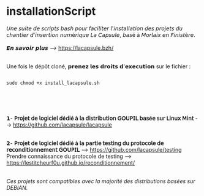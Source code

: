 # installationScript
𝘜𝘯𝘦 𝘴𝘶𝘪𝘵𝘦 𝘥𝘦 𝘴𝘤𝘳𝘪𝘱𝘵𝘴 𝘣𝘢𝘴𝘩 𝘱𝘰𝘶𝘳 𝘧𝘢𝘤𝘪𝘭𝘪𝘵𝘦𝘳 𝘭'𝘪𝘯𝘴𝘵𝘢𝘭𝘭𝘢𝘵𝘪𝘰𝘯 𝘥𝘦𝘴 𝘱𝘳𝘰𝘫𝘦𝘵𝘴 𝘥𝘶 𝘤𝘩𝘢𝘯𝘵𝘪𝘦𝘳 𝘥'𝘪𝘯𝘴𝘦𝘳𝘵𝘪𝘰𝘯 𝘯𝘶𝘮é𝘳𝘪𝘲𝘶𝘦 𝘓𝘢 𝘊𝘢𝘱𝘴𝘶𝘭𝘦, 𝘣𝘢𝘴é à 𝘔𝘰𝘳𝘭𝘢𝘪𝘹 𝘦𝘯 𝘍𝘪𝘯𝘪𝘴𝘵è𝘳𝘦. <br><br>
𝙀𝙣 𝙨𝙖𝙫𝙤𝙞𝙧 𝙥𝙡𝙪𝙨  --> https://lacapsule.bzh/ <br><br>

 Une fois le dépôt cloné, 𝗽𝗿𝗲𝗻𝗲𝘇 𝗹𝗲𝘀 𝗱𝗿𝗼𝗶𝘁𝘀 𝗱'𝗲𝘅𝗲𝗰𝘂𝘁𝗶𝗼𝗻 sur le fichier : 

<pre><code>
sudo chmod +x install_lacapsule.sh

</code></pre><br><br>

 𝟭- **𝖯𝗋𝗈𝗃𝖾𝗍 𝖽𝖾 𝗅𝗈𝗀𝗂𝖼𝗂𝖾𝗅 𝖽é𝖽𝗂é à 𝗅𝖺 𝖽𝗂𝗌𝗍𝗋𝗂𝖻𝗎𝗍𝗂𝗈𝗇 𝖦𝖮𝖴𝖯𝖨𝖫 𝖻𝖺𝗌é𝖾 𝗌𝗎𝗋 𝖫𝗂𝗇𝗎𝗑 𝖬𝗂𝗇𝗍**  --> https://github.com/lacapsule/lacapsule <br><br> 


 𝟮- **𝖯𝗋𝗈𝗃𝖾𝗍 𝖽𝖾 𝗅𝗈𝗀𝗂𝖼𝗂𝖾𝗅 𝖽é𝖽𝗂é à 𝗅𝖺 𝗉𝖺𝗋𝗍𝗂𝖾 𝗍𝖾𝗌𝗍𝗂𝗇𝗀 𝖽𝗎 𝗉𝗋𝗈𝗍𝗈𝖼𝗈𝗅𝖾 𝖽𝖾 𝗋𝖾𝖼𝗈𝗇𝖽𝗂𝗍𝗂𝗈𝗇𝗇𝖾𝗆𝖾𝗇𝗍 𝖦𝖮𝖴𝖯𝖨𝖫**  --> https://github.com/lacapsule/testing <br>
 Prendre connaissance du protocole de testing --> https://lestitcheurf0u.github.io/reconditionnement/ <br><br>

 *Ces projets sont compatibles avec la majorité des distributions basées sur DEBIAN.* <br>
